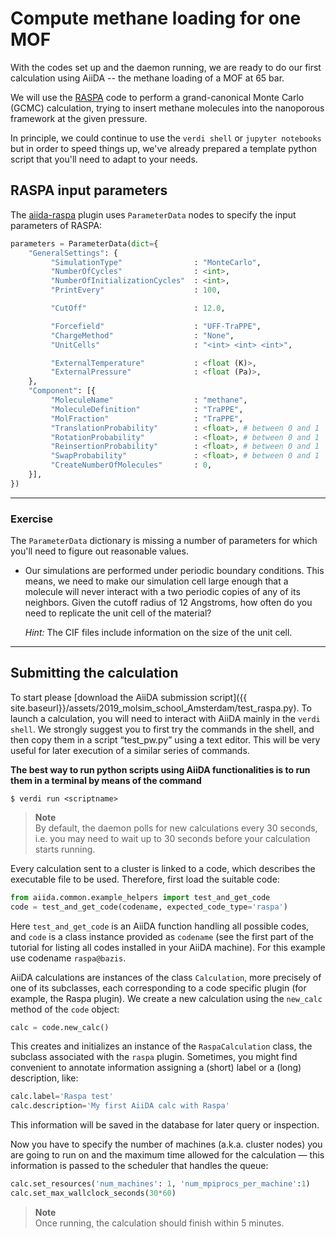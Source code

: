# Compute methane loading for one MOF

With the codes set up and the daemon running, we are ready to do our first calculation using AiiDA --
the methane loading of a MOF at 65 bar.

We will use the [RASPA](../theoretical/settings-raspa.md) code to perform a grand-canonical 
Monte Carlo (GCMC) calculation, trying to insert methane molecules into the nanoporous
framework at the given pressure.

In principle, we could continue to use the `verdi shell` or `jupyter notebooks`
but in order to speed things up, we've already prepared a template python script
that you'll need to adapt to your needs.


## RASPA input parameters

The [aiida-raspa](https://github.com/yakutovicha/aiida-raspa/) plugin uses `ParameterData` nodes
to specify the input parameters of RASPA:

```python
parameters = ParameterData(dict={
    "GeneralSettings": {
         "SimulationType"                : "MonteCarlo",
         "NumberOfCycles"                : <int>,
         "NumberOfInitializationCycles"  : <int>,
         "PrintEvery"                    : 100,

         "CutOff"                        : 12.0,

         "Forcefield"                    : "UFF-TraPPE",
         "ChargeMethod"                  : "None",
         "UnitCells"                     : "<int> <int> <int>",

         "ExternalTemperature"           : <float (K)>,
         "ExternalPressure"              : <float (Pa)>,
    },
    "Component": [{
         "MoleculeName"                  : "methane",
         "MoleculeDefinition"            : "TraPPE",
         "MolFraction"                   : "TraPPE",
         "TranslationProbability"        : <float>, # between 0 and 1
         "RotationProbability"           : <float>, # between 0 and 1
         "ReinsertionProbability"        : <float>, # between 0 and 1
         "SwapProbability"               : <float>, # between 0 and 1
         "CreateNumberOfMolecules"       : 0,
    }],
})
```

---
### Exercise

The `ParameterData` dictionary is missing a number of parameters 
for which you'll need to figure out reasonable values.

-   Our simulations are performed under periodic boundary
    conditions. This means, we need to make our simulation cell
    large enough that a molecule will never interact with a two
    periodic copies of any of its neighbors. Given the cutoff radius
    of 12 Angstroms, how often do you need to replicate the unit
    cell of the material?

    *Hint:* The CIF files include information on the size of the
    unit cell.

---

## Submitting the calculation

To start please [download the AiiDA submission script]({{ site.baseurl}}/assets/2019_molsim_school_Amsterdam/test_raspa.py). To
launch a calculation, you will need to interact with AiiDA mainly in the
<span>`verdi shell`</span>. We strongly suggest you to first try the
commands in the shell, and then copy them in a script “test\_pw.py”
using a text editor. This will be very useful for later execution of a
similar series of commands.

**The best way to run python scripts using AiiDA functionalities is to
run them in a terminal by means of the command**

```terminal
$ verdi run <scriptname>
```
> **Note**  
> By default, the daemon polls for new calculations every 30 seconds,
> i.e. you may need to wait up to 30 seconds before your calculation starts running.


Every calculation sent to a cluster is linked to a code, which describes
the executable file to be used. Therefore, first load the suitable code:

```python
from aiida.common.example_helpers import test_and_get_code 
code = test_and_get_code(codename, expected_code_type='raspa')
```

Here `test_and_get_code` is an AiiDA function handling all possible
codes, and `code` is a class instance provided as `codename` (see the
first part of the tutorial for listing all codes installed in your AiiDA
machine). For this example use codename `raspa@bazis`.

AiiDA calculations are instances of the class `Calculation`, more
precisely of one of its subclasses, each corresponding to a code
specific plugin (for example, the Raspa plugin). We create a new
calculation using the `new_calc` method of the `code` object:

```python
calc = code.new_calc()
```

This creates and initializes an instance of the `RaspaCalculation`
class, the subclass associated with the `raspa` plugin. Sometimes, you might find convenient to annotate
information assigning a (short) label or a (long) description, like:

```python
calc.label='Raspa test'
calc.description='My first AiiDA calc with Raspa'
```

This information will be saved in the database for later query or
inspection.

Now you have to specify the number of machines (a.k.a. cluster nodes)
you are going to run on and the maximum time allowed for the calculation
— this information is passed to the scheduler that handles the queue:

```python
calc.set_resources('num_machines': 1, 'num_mpiprocs_per_machine':1)
calc.set_max_wallclock_seconds(30*60)
```


> **Note**  
> Once running, the calculation should finish within 5 minutes.

